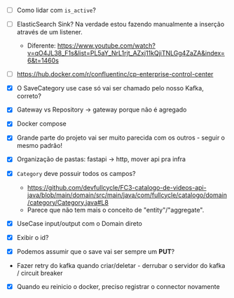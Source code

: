 - [ ] Como lidar com `is_active`?
- [ ] ElasticSearch Sink? Na verdade estou fazendo manualmente a inserção através de um listener.
  - Diferente: https://www.youtube.com/watch?v=qO4JL38_F1s&list=PL5aY_NrL1rjt_AZxj11kQjiTNLGg4ZaZA&index=6&t=1460s

- [ ] https://hub.docker.com/r/confluentinc/cp-enterprise-control-center

- [x] O SaveCategory use case só vai ser chamado pelo nosso Kafka, correto?
- [x] Gateway vs Repository -> gateway porque não é agregado
- [x] Docker compose
- [x] Grande parte do projeto vai ser muito parecida com os outros - seguir o mesmo padrão!
- [x] Organização de pastas: fastapi -> http, mover api pra infra
- [x] `Category` deve possuir todos os campos?
  - https://github.com/devfullcycle/FC3-catalogo-de-videos-api-java/blob/main/domain/src/main/java/com/fullcycle/catalogo/domain/category/Category.java#L8
  - Parece que não tem mais o conceito de "entity"/"aggregate".
- [x] UseCase input/output com o Domain direto
- [x] Exibir o id?
- [x] Podemos assumir que o save vai ser sempre um **PUT**?
- Fazer retry do kafka quando criar/deletar - derrubar o servidor do kafka / circuit breaker
- [x] Quando eu reinicio o docker, preciso registrar o connector novamente
